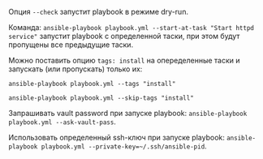 Опция `--check` запустит playbook в режиме dry-run.

Команда: `ansible-playbook playbook.yml --start-at-task "Start httpd service"` запустит playbook с определенной таски, при этом будут пропущены все предыдущие таски.

Можно поставить опцию `tags: install` на опеределенные таски и запускать (или пропускать) только их:

`ansible-playbook playbook.yml --tags "install"`

`ansible-playbook playbook.yml --skip-tags "install"`

Запрашивать vault password при запуске playbook: `ansible-playbook playbook.yml --ask-vault-pass`.

Использовать определенный ssh-ключ при запуске playbook: `ansible-playbook playbook.yml --private-key=~/.ssh/ansible-pid`.
